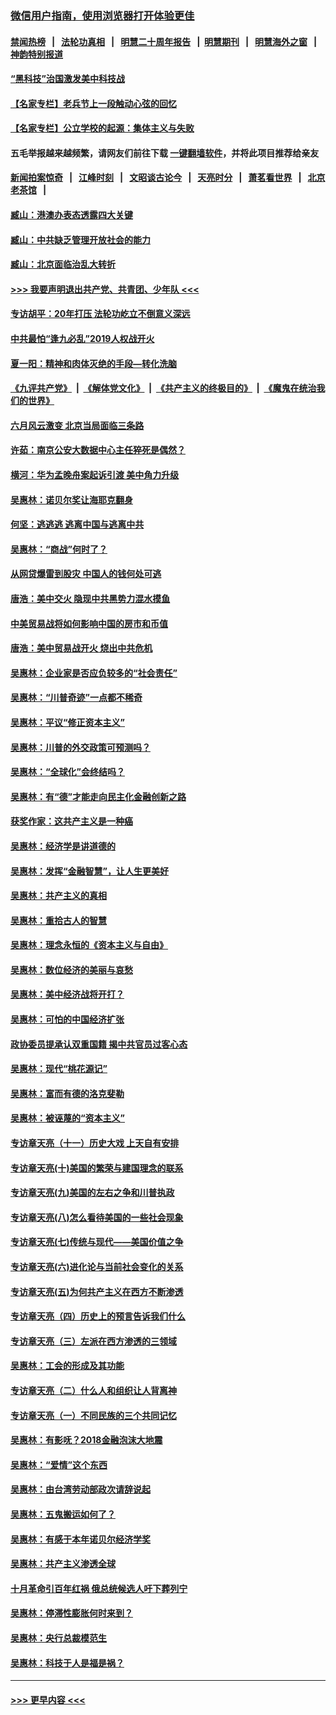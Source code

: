 ### [微信用户指南，使用浏览器打开体验更佳](https://github.com/gfw-breaker/banned-news1/blob/master/indexes/wechat-guide.md?t=0)
#### [禁闻热榜](热点新闻.md?t=0)  &nbsp;&nbsp;|&nbsp;&nbsp; [法轮功真相](https://github.com/gfw-breaker/truth/blob/master/README.md?t=0) &nbsp;&nbsp;|&nbsp;&nbsp; [明慧二十周年报告](https://github.com/gfw-breaker/mh-reports/blob/master/README.md?t=0) &nbsp;&nbsp;|&nbsp;&nbsp;[明慧期刊](https://github.com/gfw-breaker/mh-qikan) &nbsp;&nbsp;|&nbsp;&nbsp; [明慧海外之窗](https://github.com/gfw-breaker/mh-news/blob/master/README.md?t=0) &nbsp;&nbsp;|&nbsp;&nbsp; [神韵特别报道](https://github.com/gfw-breaker/mh-news/blob/master/shenyun.md?t=0)
#### [“黑科技”治国激发美中科技战](../pages/nsc423/n11638056.md?t=02040901) 
#### [【名家专栏】老兵节上一段触动心弦的回忆](../pages/nsc423/n11646016.md?t=02040901) 
#### [【名家专栏】公立学校的起源：集体主义与失败](../pages/nsc423/n11601833.md?t=02040901) 
#### 五毛举报越来越频繁，请网友们前往下载 [一键翻墙软件](https://github.com/gfw-breaker/ssr-accounts)，并将此项目推荐给亲友
#### [新闻拍案惊奇](https://github.com/gfw-breaker/banned-news1/blob/master/pages/link4.md) &nbsp;&nbsp;|&nbsp;&nbsp; [江峰时刻](https://github.com/gfw-breaker/banned-news1/blob/master/pages/link4.md) &nbsp;&nbsp;|&nbsp;&nbsp; [文昭谈古论今](https://github.com/gfw-breaker/banned-news1/blob/master/pages/link4.md) &nbsp;&nbsp;|&nbsp;&nbsp; [天亮时分](https://github.com/gfw-breaker/banned-news1/blob/master/pages/link4.md) &nbsp;&nbsp;|&nbsp;&nbsp; [萧茗看世界](https://github.com/gfw-breaker/banned-news1/blob/master/pages/link4.md) &nbsp;&nbsp;|&nbsp;&nbsp; [北京老茶馆](https://github.com/gfw-breaker/banned-news1/blob/master/pages/link4.md) &nbsp;&nbsp;|&nbsp;&nbsp; 
#### [臧山：港澳办表态透露四大关键](../pages/nsc423/n11421628.md?t=02040901) 
#### [臧山：中共缺乏管理开放社会的能力](../pages/nsc423/n11407457.md?t=02040901) 
#### [臧山：北京面临治乱大转折](../pages/nsc423/n11406895.md?t=02040901) 
#### [>>> 我要声明退出共产党、共青团、少年队 <<<](https://github.com/begood0513/goodnews/blob/master/quit/letter.md) 
#### [专访胡平：20年打压 法轮功屹立不倒意义深远](../pages/nsc423/n11398800.md?t=02040901) 
#### [中共最怕“逢九必乱”2019人权战开火](../pages/nsc423/n11385248.md?t=02040901) 
#### [夏一阳：精神和肉体灭绝的手段—转化洗脑](../pages/nsc423/n11368250.md?t=02040901) 
#### [《九评共产党》](https://github.com/begood0513/9ping.md/blob/master/README.md) &nbsp;|&nbsp; [《解体党文化》](../../../../jtdwh.md/blob/master/README.md)  &nbsp;|&nbsp; [《共产主义的终极目的》](../../../../gczydzjmd.md/blob/master/README.md) &nbsp;|&nbsp; [《魔鬼在统治我们的世界》](../../../../mgztzwmdsj.md/blob/master/README.md) 
#### [六月风云激变 北京当局面临三条路](../pages/nsc423/n11313668.md?t=02040901) 
#### [许茹：南京公安大数据中心主任猝死是偶然？](../pages/nsc423/n11064744.md?t=02040901) 
#### [横河：华为孟晚舟案起诉引渡 美中角力升级](../pages/nsc423/n11027230.md?t=02040901) 
#### [吴惠林：诺贝尔奖让海耶克翻身](../pages/nsc423/n10890049.md?t=02040901) 
#### [何坚：逃逃逃 逃离中国与逃离中共](../pages/nsc423/n10592891.md?t=02040901) 
#### [吴惠林：“商战”何时了？](../pages/nsc423/n10573558.md?t=02040901) 
#### [从网贷爆雷到股灾 中国人的钱何处可逃](../pages/nsc423/n10572800.md?t=02040901) 
#### [唐浩：美中交火 隐现中共黑势力混水摸鱼](../pages/nsc423/n10544040.md?t=02040901) 
#### [中美贸易战将如何影响中国的房市和币值](../pages/nsc423/n10543697.md?t=02040901) 
#### [唐浩：美中贸易战开火 烧出中共危机](../pages/nsc423/n10540126.md?t=02040901) 
#### [吴惠林：企业家是否应负较多的“社会责任”](../pages/nsc423/n10535022.md?t=02040901) 
#### [吴惠林：“川普奇迹”一点都不稀奇](../pages/nsc423/n10512808.md?t=02040901) 
#### [吴惠林：平议“修正资本主义”](../pages/nsc423/n10495724.md?t=02040901) 
#### [吴惠林：川普的外交政策可预测吗？](../pages/nsc423/n10462387.md?t=02040901) 
#### [吴惠林：“全球化”会终结吗？](../pages/nsc423/n10452838.md?t=02040901) 
#### [吴惠林：有“德”才能走向民主化金融创新之路](../pages/nsc423/n10432292.md?t=02040901) 
#### [获奖作家：这共产主义是一种癌](../pages/nsc423/n10431541.md?t=02040901) 
#### [吴惠林：经济学是讲道德的](../pages/nsc423/n10398014.md?t=02040901) 
#### [吴惠林：发挥“金融智慧”，让人生更美好](../pages/nsc423/n10375019.md?t=02040901) 
#### [吴惠林：共产主义的真相](../pages/nsc423/n10351394.md?t=02040901) 
#### [吴惠林：重拾古人的智慧](../pages/nsc423/n10337691.md?t=02040901) 
#### [吴惠林：理念永恒的《资本主义与自由》](../pages/nsc423/n10316274.md?t=02040901) 
#### [吴惠林：数位经济的美丽与哀愁](../pages/nsc423/n10292946.md?t=02040901) 
#### [吴惠林：美中经济战将开打？](../pages/nsc423/n10258825.md?t=02040901) 
#### [吴惠林：可怕的中国经济扩张](../pages/nsc423/n10219147.md?t=02040901) 
#### [政协委员提承认双重国籍 揭中共官员过客心态](../pages/nsc423/n10208809.md?t=02040901) 
#### [吴惠林：现代“桃花源记”](../pages/nsc423/n10185234.md?t=02040901) 
#### [吴惠林：富而有德的洛克斐勒](../pages/nsc423/n10142264.md?t=02040901) 
#### [吴惠林：被诬蔑的“资本主义”](../pages/nsc423/n10124816.md?t=02040901) 
#### [专访章天亮（十一）历史大戏 上天自有安排](../pages/nsc423/n10094905.md?t=02040901) 
#### [专访章天亮(十)美国的繁荣与建国理念的联系](../pages/nsc423/n10094899.md?t=02040901) 
#### [专访章天亮(九)美国的左右之争和川普执政](../pages/nsc423/n10094889.md?t=02040901) 
#### [专访章天亮(八)怎么看待美国的一些社会现象](../pages/nsc423/n10094857.md?t=02040901) 
#### [专访章天亮(七)传统与现代——美国价值之争](../pages/nsc423/n10093140.md?t=02040901) 
#### [专访章天亮(六)进化论与当前社会变化的关系](../pages/nsc423/n10092036.md?t=02040901) 
#### [专访章天亮(五)为何共产主义在西方不断渗透](../pages/nsc423/n10083620.md?t=02040901) 
#### [专访章天亮（四）历史上的预言告诉我们什么](../pages/nsc423/n10083606.md?t=02040901) 
#### [专访章天亮（三）左派在西方渗透的三领域](../pages/nsc423/n10081115.md?t=02040901) 
#### [吴惠林：工会的形成及其功能](../pages/nsc423/n10080633.md?t=02040901) 
#### [专访章天亮（二）什么人和组织让人背离神](../pages/nsc423/n10076637.md?t=02040901) 
#### [专访章天亮（一）不同民族的三个共同记忆](../pages/nsc423/n10074188.md?t=02040901) 
#### [吴惠林：有影呒？2018金融泡沫大地震](../pages/nsc423/n10040534.md?t=02040901) 
#### [吴惠林：“爱情”这个东西](../pages/nsc423/n10019423.md?t=02040901) 
#### [吴惠林：由台湾劳动部政次请辞说起](../pages/nsc423/n9979679.md?t=02040901) 
#### [吴惠林：五鬼搬运如何了？](../pages/nsc423/n9925338.md?t=02040901) 
#### [吴惠林：有感于本年诺贝尔经济学奖](../pages/nsc423/n9871883.md?t=02040901) 
#### [吴惠林：共产主义渗透全球](../pages/nsc423/n9812748.md?t=02040901) 
#### [十月革命引百年红祸 俄总统候选人吁下葬列宁](../pages/nsc423/n9810182.md?t=02040901) 
#### [吴惠林：停滞性膨胀何时来到？](../pages/nsc423/n9764136.md?t=02040901) 
#### [吴惠林：央行总裁模范生](../pages/nsc423/n9728134.md?t=02040901) 
#### [吴惠林：科技于人是福是祸？](../pages/nsc423/n9672982.md?t=02040901) 

----
#### [ >>> 更早内容 <<< ](../indexes/nsc423-earlier.md)
